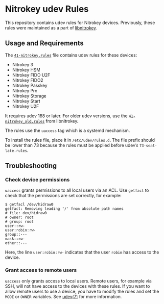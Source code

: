 # Nitrokey udev Rules

This repository contains udev rules for Nitrokey devices.
Previously, these rules were maintained as a part of [libnitrokey][].

[libnitrokey]: https://github.com/Nitrokey/libnitrokey

## Usage and Requirements

The [`41-nitrokey.rules`][] file contains udev rules for these devices:
- Nitrokey 3
- Nitrokey HSM
- Nitrokey FIDO U2F
- Nitrokey FIDO2
- Nitrokey Passkey
- Nitrokey Pro
- Nitrokey Storage
- Nitrokey Start
- Nitrokey U2F

[`41-nitrokey.rules`]: ./41-nitrokey.rules

It requires udev 188 or later.
For older udev versions, use the [`41-nitrokey_old.rules`][] from libnitrokey.

[`41-nitrokey_old.rules`]: https://github.com/Nitrokey/libnitrokey/blob/master/data/41-nitrokey_old.rules

The rules use the `uaccess` tag which is a systemd mechanism.

To install the rules file, place it in `/etc/udev/rules.d`.
The file prefix should be lower than 73 because the rules must be applied before udev’s `73-seat-late.rules`.

## Troubleshooting

### Check device permissions

`uaccess` grants permissions to all local users via an ACL.
Use `getfacl` to check that the permissions are set correctly, for example:

```
$ getfacl /dev/hidraw0
getfacl: Removing leading '/' from absolute path names
# file: dev/hidraw0
# owner: root
# group: root
user::rw-
user:robin:rw-
group::---
mask::rw-
other::---
```

Here, the line `user:robin:rw-` indicates that the user `robin` has access to the device.

### Grant access to remote users

`uaccess` only grants access to local users.
Remote users, for example via SSH, will not have access to the devices with these rules.
If you want to allow remote users to use a device, you have to modify the rules and set the `MODE` or `OWNER` variables.
See [udev(7)][] for more information.

[udev(7)]: https://www.freedesktop.org/software/systemd/man/latest/udev.html
